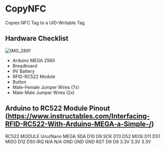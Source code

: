# CopyNFC
Copies NFC Tag to a UID-Writable Tag

## Hardware Checklist
![IMG_2891](https://github.com/user-attachments/assets/2d2da27f-95de-4562-a5e4-f78bd3591e3e)
- Arduino MEGA 2560
- Breadboard
- 9V Battery
- RFID-RC522 Module
- Button
- Male-Female Jumper Wires (7x)
- Male-Male Jumper Wires (2x)

## Arduino to RC522 Module Pinout (https://www.instructables.com/Interfacing-RFID-RC522-With-Arduino-MEGA-a-Simple-/)
RC522 MODULE    Uno/Nano     MEGA
SDA             D10          D9
SCK             D13          D52
MOSI            D11          D51
MISO            D12          D50
IRQ             N/A          N/A
GND             GND          GND
RST             D9           D8
3.3V            3.3V         3.3V
